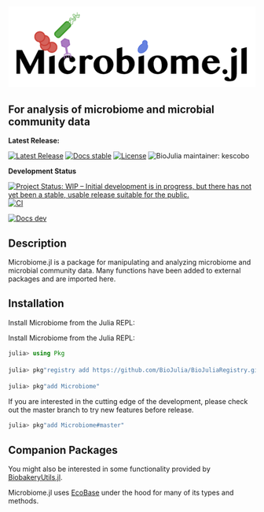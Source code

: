 ![Microbiome.jl logo](logo.png)

## For analysis of microbiome and microbial community data

**Latest Release:**

[![Latest Release](https://img.shields.io/github/release/BioJulia/Microbiome.jl.svg)](https://github.com/BioJulia/Microbiome.jl/releases/latest)
[![Docs stable](https://img.shields.io/badge/docs-stable-blue.svg)](https://biojulia.net/Microbiome.jl/stable/)
[![License](https://img.shields.io/badge/license-MIT-green.svg)](https://github.com/BioJulia/Microbiome.jl/blob/master/LICENSE)
![BioJulia maintainer: kescobo](https://img.shields.io/badge/BioJulia%20Maintainer-kescobo-blue.svg)

**Development Status**

[![Project Status: WIP – Initial development is in progress, but there has not yet been a stable, usable release suitable for the public.](https://www.repostatus.org/badges/latest/wip.svg)](https://www.repostatus.org/#wip)
[![CI](https://github.com/BioJulia/Microbiome.jl/workflows/CI/badge.svg)](https://github.com/BioJulia/Microbiome.jl/actions?query=workflow%3ACI)

[![Docs dev](https://img.shields.io/badge/docs-latest-blue.svg)](https://biojulia.net/Microbiome.jl/latest/)

## Description

Microbiome.jl is a package for manipulating and analyzing
microbiome and microbial community data.
Many functions have been added to external packages
and are imported here.

## Installation

Install Microbiome from the Julia REPL:

Install Microbiome from the Julia REPL:

```julia
julia> using Pkg

julia> pkg"registry add https://github.com/BioJulia/BioJuliaRegistry.git" # note: this only needs to be done once

julia> pkg"add Microbiome"
```

If you are interested in the cutting edge of the development, please check out
the master branch to try new features before release.

```julia
julia> pkg"add Microbiome#master"
```

## Companion Packages

You might also be interested in some functionality provided by
[BiobakeryUtils.jl](https://github.com/BioJulia/BiobakeryUtils).

Microbiome.jl uses [EcoBase](https://github.com/EcoJulia/EcoBase.jl) under the hood
for many of its types and methods.
